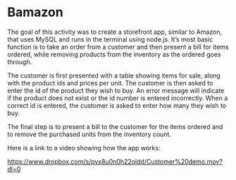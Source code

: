 # Bamazon

The goal of this activity was to create a storefront app, similar to Amazon, that uses MySQL and runs in the terminal using node.js. It’s most basic function is to take an order from a customer and then present a bill for items ordered, while removing products from the inventory as the ordered goes through. 

The customer is first presented with a table showing items for sale, along with the product ids and prices per unit. The customer is then asked to enter the id of the product they wish to buy. An error message will indicate if the product does not exist or the id number is entered incorrectly. When a correct id is entered, the customer is asked to enter how many they wish to buy.

The final step is to present a bill to the customer for the items ordered and to remove the purchased units from the inventory count.  

Here is a link to a video showing how the app works:

https://www.dropbox.com/s/pvx8u0n0h22oldd/Customer%20demo.mov?dl=0




